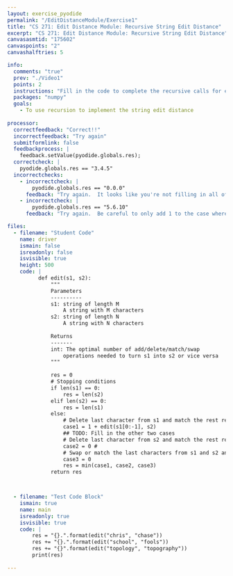 ```yaml
---
layout: exercise_pyodide
permalink: "/EditDistanceModule/Exercise1"
title: "CS 271: Edit Distance Module: Recursive String Edit Distance"
excerpt: "CS 271: Edit Distance Module: Recursive String Edit Distance"
canvasasmtid: "175602"
canvaspoints: "2"
canvashalftries: 5

info:
  comments: "true"
  prev: "./Video1"
  points: 2
  instructions: "Fill in the code to complete the recursive calls for edit distance."
  packages: "numpy"
  goals:
    - To use recursion to implement the string edit distance
    
processor:  
  correctfeedback: "Correct!!" 
  incorrectfeedback: "Try again"
  submitformlink: false
  feedbackprocess: | 
    feedback.setValue(pyodide.globals.res);
  correctcheck: |
    pyodide.globals.res == "3.4.5"
  incorrectchecks:
    - incorrectcheck: |
        pyodide.globals.res == "0.0.0"
      feedback: "Try again.  It looks like you're not filling in all of the costs"
    - incorrectcheck: |
        pyodide.globals.res == "5.6.10"
      feedback: "Try again.  Be careful to only add 1 to the case where both are chopped off the end if they don't match"

files:
  - filename: "Student Code"
    name: driver
    ismain: false
    isreadonly: false
    isvisible: true
    height: 500
    code: | 
          def edit(s1, s2):
              """
              Parameters
              ----------
              s1: string of length M
                  A string with M characters
              s2: string of length N
                  A string with N characters
                  
              Returns
              -------
              int: The optimal number of add/delete/match/swap
                  operations needed to turn s1 into s2 or vice versa
              """
              
              res = 0
              # Stopping conditions
              if len(s1) == 0:
                  res = len(s2)
              elif len(s2) == 0:
                  res = len(s1)
              else:
                  # Delete last character from s1 and match the rest recursively
                  case1 = 1 + edit(s1[0:-1], s2) 
                  ## TODO: Fill in the other two cases 
                  # Delete last character from s2 and match the rest recursively
                  case2 = 0 #
                  # Swap or match the last characters from s1 and s2 and match the rest recursively
                  case3 = 0
                  res = min(case1, case2, case3)
              return res



  - filename: "Test Code Block"
    ismain: true
    name: main
    isreadonly: true
    isvisible: true
    code: |
        res = "{}.".format(edit("chris", "chase"))
        res += "{}.".format(edit("school", "fools"))
        res += "{}".format(edit("topology", "topography"))
        print(res)
        
---
```

